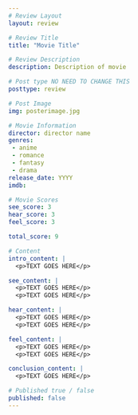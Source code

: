 ```yaml
---
# Review Layout
layout: review

# Review Title
title: "Movie Title"

# Review Description
description: Description of movie

# Post type NO NEED TO CHANGE THIS
posttype: review

# Post Image
img: posterimage.jpg

# Movie Information
director: director name
genres:
 - anime
 - romance
 - fantasy
 - drama
release_date: YYYY
imdb: 

# Movie Scores
see_score: 3
hear_score: 3
feel_score: 3

total_score: 9

# Content
intro_content: |
  <p>TEXT GOES HERE</p>

see_content: |
  <p>TEXT GOES HERE</p>
  <p>TEXT GOES HERE</p>

hear_content: |
  <p>TEXT GOES HERE</p>
  <p>TEXT GOES HERE</p>

feel_content: |
  <p>TEXT GOES HERE</p>
  <p>TEXT GOES HERE</p>

conclusion_content: |
  <p>TEXT GOES HERE</p>

# Published true / false
published: false
---
```

